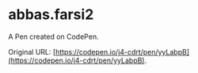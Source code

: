 # abbas.farsi2

A Pen created on CodePen.

Original URL: [https://codepen.io/j4-cdrt/pen/yyLabpB](https://codepen.io/j4-cdrt/pen/yyLabpB).

